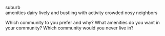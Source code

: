 suburb  
amenities
dairy
lively and bustling with activity
crowded
nosy neighbors

Which community to you prefer and why?
What amenities do you want in your community?
Which community would you never live in?